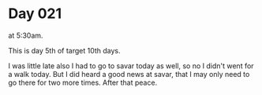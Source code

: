 # Day 021

at 5:30am.

This is day 5th of target 10th days.

I was little late also I had to go to savar today as well, so no I didn't went for a walk today. But I did heard a good news at savar, that I may only need to go there for two more times. After that peace.
